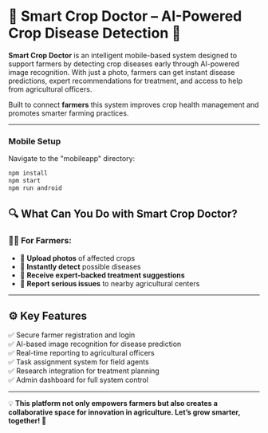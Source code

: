 # 🌿 Smart Crop Doctor – AI-Powered Crop Disease Detection 🚜

**Smart Crop Doctor** is an intelligent mobile-based system designed to support farmers by detecting crop diseases early through AI-powered image recognition. With just a photo, farmers can get instant disease predictions, expert recommendations for treatment, and access to help from agricultural officers.

Built to connect **farmers**  this system improves crop health management and promotes smarter farming practices.

---

### **Mobile Setup**

Navigate to the "mobileapp" directory:

```bash
npm install
npm start
npm run android
```

## 🔍 What Can You Do with Smart Crop Doctor?

### 👨‍🌾 For Farmers:
- 📸 **Upload photos** of affected crops  
- 🦠 **Instantly detect** possible diseases  
- 💊 **Receive expert-backed treatment suggestions**  
- 📢 **Report serious issues** to nearby agricultural centers  

---

## ⚙️ Key Features

✅ Secure farmer registration and login  
✅ AI-based image recognition for disease prediction  
✅ Real-time reporting to agricultural officers  
✅ Task assignment system for field agents  
✅ Research integration for treatment planning  
✅ Admin dashboard for full system control  

---

💡 **This platform not only empowers farmers but also creates a collaborative space for innovation in agriculture. Let’s grow smarter, together! 🌱**
